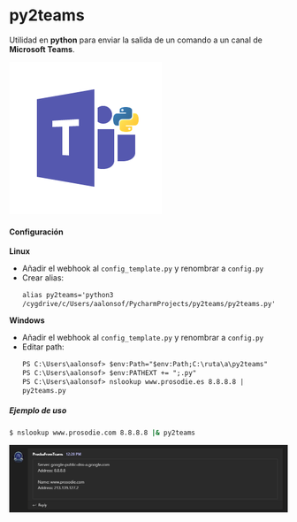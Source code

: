 # py2teams

Utilidad en **python** para enviar la salida de un comando a un canal de **Microsoft Teams**.

![](./imgs/py2teams_logo.png)

#### Configuración

**Linux**
- Añadir el webhook al `config_template.py` y renombrar a `config.py`
- Crear alias:
  ```
  alias py2teams='python3 /cygdrive/c/Users/aalonsof/PycharmProjects/py2teams/py2teams.py'
  ```

**Windows**
- Añadir el webhook al `config_template.py` y renombrar a `config.py`
- Editar path:
  ```
  PS C:\Users\aalonsof> $env:Path="$env:Path;C:\ruta\a\py2teams"
  PS C:\Users\aalonsof> $env:PATHEXT += ";.py"
  PS C:\Users\aalonsof> nslookup www.prosodie.es 8.8.8.8 | py2teams.py
  ```

##### Ejemplo de uso
```sh
$ nslookup www.prosodie.com 8.8.8.8 |& py2teams
```

![](./imgs/ejemplo_teams.jpg)

